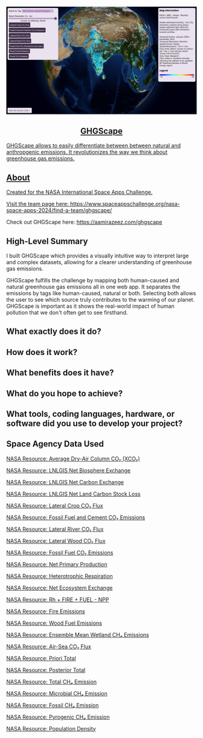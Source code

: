 <p align="center">
  <a href="[https://aamirazeez.com/story/diffabled](https://aamirazeez.com/ghgscape)">
    <img alt="GHGScape Preview" src="previews/ghgscape-preview2.jpg" width="600" />
    <h2 align="center">GHGScape</h2>
</p>
GHGScape allows to easily differentiate between between natural and anthropgenic emissions. It revolutionizes the way we think about greenhouse gas emissions.

## About
Created for the NASA International Space Apps Challenge.

Visit the team page here:
https://www.spaceappschallenge.org/nasa-space-apps-2024/find-a-team/ghgscape/

Check out GHGScape here:
https://aamirazeez.com/ghgscape

## High-Level Summary
I built GHGScape which provides a visually intuitive way to interpret large and complex datasets, allowing for a clearer understanding of greenhouse gas emissions.

GHGScape fulfills the challenge by mapping both human-caused and natural greenhouse gas emissions all in one web app. It separates the emissions by tags like human-caused, natural or both. Selecting both allows the user to see which source truly contributes to the warming of our planet. GHGScape is important as it shows the real-world impact of human pollution that we don't often get to see firsthand.

## What exactly does it do?

## How does it work?

## What benefits does it have?

## What do you hope to achieve?

## What tools, coding languages, hardware, or software did you use to develop your project?

## Space Agency Data Used
[NASA Resource: Average Dry-Air Column CO₂ (XCO₂)](https://earth.gov/ghgcenter/api/raster/searches/08f476b6d4343d87fce86fc20989abcb/WebMercatorQuad/WMTSCapabilities.xml?assets=xco2&amp;colormap_name=magma&amp;rescale=412%2C422)

[NASA Resource: LNLGIS Net Biosphere Exchange](https://earth.gov/ghgcenter/api/raster/searches/4489b3adb44d1cdf07fdeb0da20380b1/WebMercatorQuad/WMTSCapabilities.xml?assets=lnlgis-nbe&amp;colormap_name=coolwarm&amp;rescale=-1200%2C1200)

[NASA Resource: LNLGIS Net Carbon Exchange](https://earth.gov/ghgcenter/api/raster/searches/4489b3adb44d1cdf07fdeb0da20380b1/WebMercatorQuad/WMTSCapabilities.xml?assets=lnlgis-nce&amp;colormap_name=coolwarm&amp;rescale=-1200%2C1200)

[NASA Resource: LNLGIS Net Land Carbon Stock Loss](https://earth.gov/ghgcenter/api/raster/searches/4489b3adb44d1cdf07fdeb0da20380b1/WebMercatorQuad/WMTSCapabilities.xml?assets=lnlgis-dc-loss&amp;colormap_name=coolwarm&amp;rescale=-600%2C600)

[NASA Resource: Lateral Crop CO₂ Flux](https://earth.gov/ghgcenter/api/raster/searches/4489b3adb44d1cdf07fdeb0da20380b1/WebMercatorQuad/WMTSCapabilities.xml?assets=crop&amp;colormap_name=coolwarm&amp;rescale=-100%2C100)

[NASA Resource: Fossil Fuel and Cement CO₂ Emissions](https://earth.gov/ghgcenter/api/raster/searches/4489b3adb44d1cdf07fdeb0da20380b1/WebMercatorQuad/WMTSCapabilities.xml?assets=ff&amp;colormap_name=purd&amp;rescale=0%2C450)

[NASA Resource: Lateral River CO₂ Flux](https://earth.gov/ghgcenter/api/raster/searches/4489b3adb44d1cdf07fdeb0da20380b1/WebMercatorQuad/WMTSCapabilities.xml?assets=river&amp;colormap_name=coolwarm&amp;rescale=-50%2C50)

[NASA Resource: Lateral Wood CO₂ Flux](https://earth.gov/ghgcenter/api/raster/searches/4489b3adb44d1cdf07fdeb0da20380b1/WebMercatorQuad/WMTSCapabilities.xml?assets=wood&amp;colormap_name=coolwarm&amp;rescale=-100%2C100)

[NASA Resource: Fossil Fuel CO₂ Emissions](https://earth.gov/ghgcenter/api/raster/searches/c5aeaef15499f4f521b198f8a48841c8/WebMercatorQuad/WMTSCapabilities.xml?assets=co2-emissions&amp;colormap_name=jet&amp;rescale=-10%2C60)

[NASA Resource: Net Primary Production](https://earth.gov/ghgcenter/api/raster/searches/055e09c82bf81d02ee96be8565f5bcb8/WebMercatorQuad/WMTSCapabilities.xml?assets=npp&amp;colormap_name=purd&amp;rescale=0%2C8)

[NASA Resource: Heterotrophic Respiration](https://earth.gov/ghgcenter/api/raster/searches/055e09c82bf81d02ee96be8565f5bcb8/WebMercatorQuad/WMTSCapabilities.xml?assets=rh&amp;colormap_name=purd&amp;rescale=0%2C8)

[NASA Resource: Net Ecosystem Exchange](https://earth.gov/ghgcenter/api/raster/searches/055e09c82bf81d02ee96be8565f5bcb8/WebMercatorQuad/WMTSCapabilities.xml?assets=nee&amp;colormap_name=coolwarm&amp;rescale=-4%2C4)

[NASA Resource: Rh + FIRE + FUEL - NPP](https://earth.gov/ghgcenter/api/raster/searches/055e09c82bf81d02ee96be8565f5bcb8/WebMercatorQuad/WMTSCapabilities.xml?assets=nbe&amp;colormap_name=coolwarm&amp;rescale=-4%2C4)

[NASA Resource: Fire Emissions](https://earth.gov/ghgcenter/api/raster/searches/055e09c82bf81d02ee96be8565f5bcb8/WebMercatorQuad/WMTSCapabilities.xml?assets=fire&amp;colormap_name=purd&amp;rescale=0%2C8)

[NASA Resource: Wood Fuel Emissions](https://earth.gov/ghgcenter/api/raster/searches/055e09c82bf81d02ee96be8565f5bcb8/WebMercatorQuad/WMTSCapabilities.xml?assets=fuel&amp;colormap_name=purd&amp;rescale=0%2C0.5)

[NASA Resource: Ensemble Mean Wetland CH₄ Emissions](https://earth.gov/ghgcenter/api/raster/searches/ac178c9e3d4f069d1334475c7febad34/WebMercatorQuad/WMTSCapabilities.xml?assets=ensemble-mean-ch4-wetlands-emissions&amp;colormap_name=magma&amp;rescale=0%2C3e-9)

[NASA Resource: Air-Sea CO₂ Flux](https://earth.gov/ghgcenter/api/raster/searches/e38c1b6e8f3e8f32154dab2e8bbd4e86/WebMercatorQuad/WMTSCapabilities.xml?assets=co2&amp;colormap_name=bwr&amp;rescale=-0.0007%2C0.0002)

[NASA Resource: Priori Total](https://earth.gov/ghgcenter/api/raster/searches/17feb26d25fd90ad87845406aba9955e/WebMercatorQuad/WMTSCapabilities.xml?assets=prior-total&amp;colormap_name=spectral_r&amp;rescale=0%2C0.3)

[NASA Resource: Posterior Total](https://earth.gov/ghgcenter/api/raster/searches/17feb26d25fd90ad87845406aba9955e/WebMercatorQuad/WMTSCapabilities.xml?assets=post-total&amp;colormap_name=spectral_r&amp;rescale=0%2C0.3)

[NASA Resource: Total CH₄ Emission](https://earth.gov/ghgcenter/api/raster/searches/ac83329cc2fe54db02348d6dac313dbc/WebMercatorQuad/WMTSCapabilities.xml?assets=total&amp;colormap_name=purd&amp;rescale=0.48%2C24)

[NASA Resource: Microbial CH₄ Emission](https://earth.gov/ghgcenter/api/raster/searches/ac83329cc2fe54db02348d6dac313dbc/WebMercatorQuad/WMTSCapabilities.xml?assets=microbial&amp;colormap_name=purd&amp;rescale=0.3%2C15)

[NASA Resource: Fossil CH₄ Emission](https://earth.gov/ghgcenter/api/raster/searches/ac83329cc2fe54db02348d6dac313dbc/WebMercatorQuad/WMTSCapabilities.xml?assets=fossil&amp;colormap_name=purd&amp;rescale=0.24%2C12)

[NASA Resource: Pyrogenic CH₄ Emission](https://earth.gov/ghgcenter/api/raster/searches/ac83329cc2fe54db02348d6dac313dbc/WebMercatorQuad/WMTSCapabilities.xml?assets=pyrogenic&amp;colormap_name=purd&amp;rescale=0.032%2C1.6)

[NASA Resource: Population Density](https://earth.gov/ghgcenter/api/raster/searches/822d8911ace54263c201fffc56d8e752/WebMercatorQuad/WMTSCapabilities.xml?assets=population-density&amp;colormap_name=ylorrd&amp;rescale=0%2C1000)
